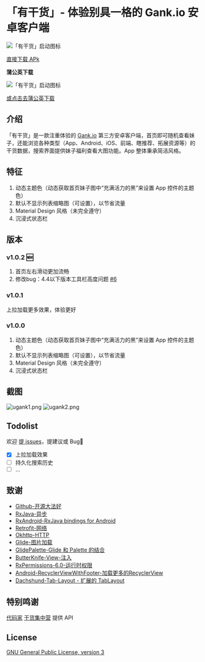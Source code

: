 # 「有干货」- 体验别具一格的 Gank.io 安卓客户端


![「有干货」启动图标](https://github.com/Bakumon/UGank/raw/master/art/ic_launcher.png)

[直接下载 APk](https://raw.githubusercontent.com/Bakumon/UGank/master/apk/ugank_release_1.0.2_3.apk)

**蒲公英下载**

![「有干货」启动图标](https://github.com/Bakumon/UGank/raw/master/art/app-qrcode-ugank.png)

[或点击去蒲公英下载](https://www.pgyer.com/ugank)

## 介绍

「有干货」是一款注重体验的 [Gank.io](http://gank.io) 第三方安卓客户端，首页即可随机查看妹子，还能浏览各种类型（App、Android、iOS、前端、瞎推荐、拓展资源等）的干货数据，搜索界面提供妹子福利查看大图功能。App 整体秉承简洁风格。

## 特征

1. 动态主题色（动态获取首页妹子图中“充满活力的黑”来设置 App 控件的主题色）
2. 默认不显示列表缩略图（可设置），以节省流量
3. Material Design 风格（未完全遵守）
4. 沉浸式状态栏

## 版本

### v1.0.2 🆕

1. 首页左右滑动更加流畅
2. 修改bug：4.4以下版本工具栏高度问题 [#6](https://github.com/Bakumon/UGank/issues/6)

### v1.0.1
上拉加载更多效果，体验更好

### v1.0.0
1. 动态主题色（动态获取首页妹子图中“充满活力的黑”来设置 App 控件的主题色）
2. 默认不显示列表缩略图（可设置），以节省流量
3. Material Design 风格（未完全遵守）
4. 沉浸式状态栏

## 截图

![ugank1.png](https://github.com/Bakumon/UGank/raw/master/art/ugank1.png)
![ugank2.png](https://github.com/Bakumon/UGank/raw/master/art/ugank2.png)

## Todolist

欢迎 [提 issues](https://github.com/Bakumon/UGank/issues/new)，提建议或 Bug:bug:

- [x] 上拉加载效果
- [ ] 持久化搜索历史
- [ ] ...

## 致谢
- [Github-开源大法好](https://github.com/)
- [RxJava-异步](https://github.com/ReactiveX/RxJava)
- [RxAndroid-RxJava bindings for Android](https://github.com/ReactiveX/RxAndroid)
- [Retrofit-网络](https://github.com/square/retrofit)
- [Okhttp-HTTP](https://github.com/square/okhttp)
- [Glide-图片加载](https://github.com/bumptech/glide)
- [GlidePalette-Glide 和 Palette 的结合](https://github.com/florent37/GlidePalette)
- [ButterKnife-View-注入](https://github.com/JakeWharton/butterknife)
- [RxPermissions-6.0-运行时权限](https://github.com/tbruyelle/RxPermissions)
- [Android-RecyclerViewWithFooter-加载更多的RecyclerView ](https://github.com/android-cjj/Android-RecyclerViewWithFooter)
- [Dachshund-Tab-Layout - 扩展的 TabLayout](https://github.com/Andy671/Dachshund-Tab-Layout)

## 特别鸣谢
 [代码家](https://github.com/daimajia)  [干货集中营](http://gank.io/) 提供 API

## License

[GNU General Public License, version 3](https://github.com/Bakumon/UGank/blob/master/LICENSE)
